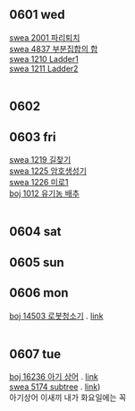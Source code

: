 ## 0601 wed
[swea 2001 파리퇴치](swea/2001_파리퇴치.py) <br>
[swea 4837 부분집합의 합](swea/4837_부분집합의합.py) <br>
[swea 1210 Ladder1](SWEA/D4/1210. ［S／W 문제해결 기본］ 2일차 － Ladder1/) <br>
[swea 1211 Ladder2](swea/1211_Ladder2.py) <br>
<br>
## 0602
## 0603 fri
[swea 1219 길찾기](SWEA/D4/1219. ［S／W 문제해결 기본］ 4일차 － 길찾기/) <br>
[swea 1225 암호생성기](swea/1225_암호생성기.py) <br>
[swea 1226 미로1](swea/1226_미로1.py) <br>
[boj 1012 유기농 배추](백준/Silver/1012. 유기농 배추/) <br>
<br>
## 0604 sat
## 0605 sun
## 0606 mon
[boj 14503 로봇청소기](백준/Gold/14503. 로봇 청소기) . [link](https://www.acmicpc.net/problem/14503)<br>
<br>
## 0607 tue
[boj 16236 아기 상어]() . [link](https://www.acmicpc.net/problem/16236)<br>
[swea 5174 subtree]() . [link]())<br>
아기상어 이새끼 내가 화요일에는 꼭 

